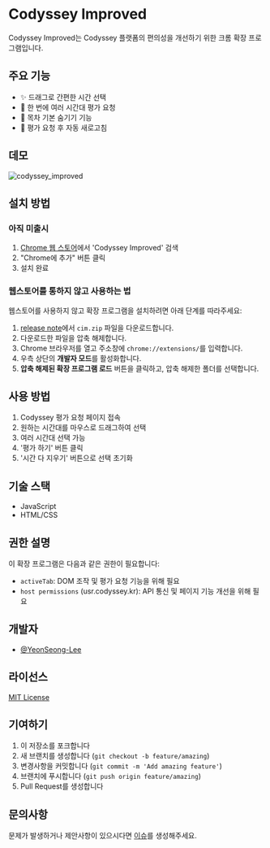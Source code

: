 # Codyssey Improved

Codyssey Improved는 Codyssey 플랫폼의 편의성을 개선하기 위한 크롬 확장 프로그램입니다.

## 주요 기능

- ✨ 드래그로 간편한 시간 선택
- 🎯 한 번에 여러 시간대 평가 요청
- 📅 목차 기본 숨기기 기능
- 🔄 평가 요청 후 자동 새로고침

## 데모

![codyssey_improved](https://github.com/user-attachments/assets/cac4b948-fa9a-487a-a370-8f594eef9d72)


## 설치 방법

### 아직 미출시
1. [Chrome 웹 스토어](스토어_링크)에서 'Codyssey Improved' 검색
2. "Chrome에 추가" 버튼 클릭
3. 설치 완료

### 웹스토어를 통하지 않고 사용하는 법

웹스토어를 사용하지 않고 확장 프로그램을 설치하려면 아래 단계를 따라주세요:

1. [release note](https://github.com/YeonSeong-Lee/codyssey_improved/releases/tag/ver1)에서 `cim.zip` 파일을 다운로드합니다.
2. 다운로드한 파일을 압축 해제합니다.
3. Chrome 브라우저를 열고 주소창에 `chrome://extensions/`를 입력합니다.
4. 우측 상단의 **개발자 모드**를 활성화합니다.
5. **압축 해제된 확장 프로그램 로드** 버튼을 클릭하고, 압축 해제한 폴더를 선택합니다.


## 사용 방법

1. Codyssey 평가 요청 페이지 접속
2. 원하는 시간대를 마우스로 드래그하여 선택
3. 여러 시간대 선택 가능
4. '평가 하기' 버튼 클릭
5. '시간 다 지우기' 버튼으로 선택 초기화

## 기술 스택

- JavaScript
- HTML/CSS

## 권한 설명

이 확장 프로그램은 다음과 같은 권한이 필요합니다:
- `activeTab`: DOM 조작 및 평가 요청 기능을 위해 필요
- `host permissions` (usr.codyssey.kr): API 통신 및 페이지 기능 개선을 위해 필요

## 개발자
- [@YeonSeong-Lee](https://github.com/YeonSeong-Lee)

## 라이선스

[MIT License](LICENSE)

## 기여하기

1. 이 저장소를 포크합니다
2. 새 브랜치를 생성합니다 (`git checkout -b feature/amazing`)
3. 변경사항을 커밋합니다 (`git commit -m 'Add amazing feature'`)
4. 브랜치에 푸시합니다 (`git push origin feature/amazing`)
5. Pull Request를 생성합니다

## 문의사항

문제가 발생하거나 제안사항이 있으시다면 [이슈](https://github.com/YeonSeong-Lee/codyssey_improved/issues)를 생성해주세요. 
